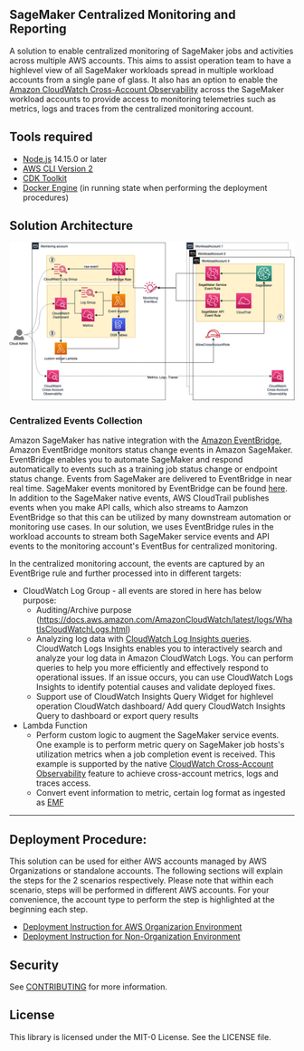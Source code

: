 ## SageMaker Centralized Monitoring and Reporting

A solution to enable centralized monitoring of SageMaker jobs and activities across multiple AWS accounts. This aims to assist operation team to have a highlevel view of all SageMaker workloads spread in multiple workload accounts from a single pane of glass. It also has an option to enable the [Amazon CloudWatch Cross-Account Observability](https://aws.amazon.com/blogs/aws/new-amazon-cloudwatch-cross-account-observability/) across the SageMaker workload accounts to provide access to monitoring telemetries such as metrics, logs and traces from the centralized monitoring account.

## Tools required
- [Node.js](https://nodejs.org/en/download/) 14.15.0 or later
- [AWS CLI Version 2](https://docs.aws.amazon.com/cli/latest/userguide/getting-started-install.html)
- [CDK Toolkit](https://docs.aws.amazon.com/cdk/v2/guide/cli.html)
- [Docker Engine](https://docs.docker.com/engine/install/) (in running state when performing the deployment procedures)

## Solution Architecture
![Solution Architecture](Architecture.png?raw=true "Solution Architecture")
### Centralized Events Collection
Amazon SageMaker has native integration with the [Amazon EventBridge](https://docs.aws.amazon.com/eventbridge/latest/userguide/eb-what-is.html), Amazon EventBridge monitors status change events in Amazon SageMaker. EventBridge enables you to automate SageMaker and respond automatically to events such as a training job status change or endpoint status change. Events from SageMaker are delivered to EventBridge in near real time. SageMaker events monitored by EventBridge can be found [here](https://docs.aws.amazon.com/sagemaker/latest/dg/automating-sagemaker-with-eventbridge.html). In addition to the SageMaker native events, AWS CloudTrail publishes events when you make API calls, which also streams to Aamzon EventBridge so that this can be utilized by many downstream automation or monitoring use cases. In our solution, we uses EventBridge rules in the workload accounts to stream both SageMaker service events and API events to the monitoring account's EventBus for centralized monitoring.

In the centralized monitoring account, the events are captured by an EventBrige rule and further processed into in different targets:
* CloudWatch Log Group - all events are stored in here has below purpose:
  * Auditing/Archive purpose (https://docs.aws.amazon.com/AmazonCloudWatch/latest/logs/WhatIsCloudWatchLogs.html)
  * Analyzing log data with [CloudWatch Log Insights queries](https://docs.aws.amazon.com/AmazonCloudWatch/latest/logs/AnalyzingLogData.html). CloudWatch Logs Insights enables you to interactively search and analyze your log data in Amazon CloudWatch Logs. You can perform queries to help you more efficiently and effectively respond to operational issues. If an issue occurs, you can use CloudWatch Logs Insights to identify potential causes and validate deployed fixes.
  * Support use of CloudWatch Insights Query Widget for highlevel operation CloudWatch dashboard/ Add query CloudWatch Insights Query to dashboard or export query results
* Lambda Function
  * Perform custom logic to augment the SageMaker service events. One example is to perform metric query on SageMaker job hosts's utilization metrics when a job completion event is received. This example is supported by the native [CloudWatch Cross-Account Observability](https://docs.aws.amazon.com/AmazonCloudWatch/latest/monitoring/CloudWatch-Unified-Cross-Account.html) feature to achieve cross-account metrics, logs and traces access.
  * Convert event information to metric, certain log format as ingested as [EMF](https://docs.aws.amazon.com/AmazonCloudWatch/latest/monitoring/CloudWatch_Embedded_Metric_Format.html)

---
## Deployment Procedure:
This solution can be used for either AWS accounts managed by AWS Organizations or standalone accounts. The following sections will explain the steps for the 2 scenarios respectively. Please note that within each scenario, steps will be performed in different AWS accounts. For your convenience, the account type to perform the step is highlighted at the beginning each step. 

- [Deployment Instruction for AWS Organizarion Environment](./docs/deploy%20to%20organization.md)
- [Deployment Instruction for Non-Organization Environment](./docs/deploy%20to%20non-organization.md)



## Security

See [CONTRIBUTING](CONTRIBUTING.md#security-issue-notifications) for more information.

## License

This library is licensed under the MIT-0 License. See the LICENSE file.

